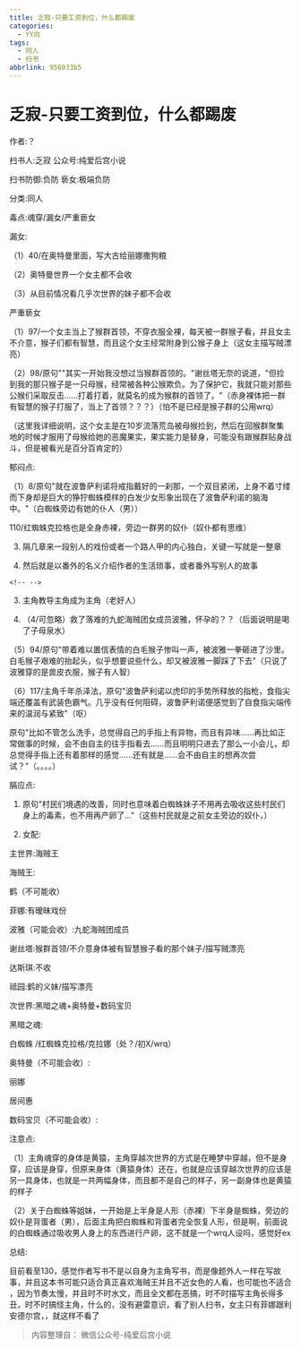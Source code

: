 ```yaml
---
title: 乏寂-只要工资到位，什么都踢废
categories:
  - YY向
tags:
  - 同人
  - 扫书
abbrlink: 956933b5
---
```

# 乏寂-只要工资到位，什么都踢废
作者:？

扫书人:乏寂 公众号:纯爱后宫小说

扫书防御:负防 亵女:极端负防

分类:同人

毒点:魂穿/漏女/严重亵女

漏女:

（1）40/在奥特曼里面，写大古给丽娜撒狗粮

（2）奥特曼世界一个女主都不会收

（3）从目前情况看几乎次世界的妹子都不会收

严重亵女

（1）97/一个女主当上了猴群首领，不穿衣服全裸，每天被一群猴子看，并且女主不介意，猴子们都有智慧，而且这个女主经常附身到公猴子身上（这女主描写贼漂亮）

（2）98/原句""其实一开始我没想过当猴群首领的。"谢丝塔无奈的说道，"但捡到我的那只猴子是一只母猴，经常被各种公猴欺负。为了保护它，我就只能对那些公猴们采取反击......打着打着，就莫名的成为猴群的首领了。"（赤身裸体把一群有智慧的猴子打服了，当上了首领？？？）（怕不是已经是猴子群的公用wrq）

（这里我详细说明，这个女主是在10岁流落荒岛被母猴捡到，然后在回猴群聚集地的时候才服用了母猴给她的恶魔果实，果实能力是替身，可能没有跟猴群贴身战斗，但是被看光是百分百肯定的）

郁闷点:

（1）8/原句"就在波鲁萨利诺将戒指戴好的一刹那，一个双目紧闭，上身不着寸缕而下身却是巨大的狰狞蜘蛛模样的白发少女形象出现在了波鲁萨利诺的脑海中。"（白蜘蛛旁边有她的仆人（男））

110/红蜘蛛克拉格也是全身赤裸，旁边一群男的奴仆（奴仆都有思维）

3.  隔几章来一段别人的戏份或者一个路人甲的内心独白，关键一写就是一整章

4.  然后就是以番外的名义介绍作者的生活琐事，或者番外写别人的故事

```{=html}
<!-- -->
```
3.  主角教导主角成为主角（老好人）

4.  （4/可忽略）救了落难的九蛇海贼团女成员波雅，怀孕的？？（后面说明是喝了子母泉水）

（5）94/原句"带着难以置信表情的白毛猴子惨叫一声，被波雅一拳砸进了沙里。　白毛猴子艰难的抬起头，似乎想要说些什么，却又被波雅一脚踩了下去"（只说了波雅穿的是兽皮衣服，猴子有人智）

（6）117/主角千年杀泽法，原句"波鲁萨利诺以虎印的手势所释放的指枪，食指尖端还覆盖有武装色霸气。几乎没有任何阻碍，波鲁萨利诺便感觉到了自食指尖端传来的温润与紧致"（呕）

原句"比如不管怎么洗手，总觉得自己的手指上有异物，而且有异味......再比如正常做事的时候，会不由自主的往手指看去......而且明明只进去了那么一小会儿，却总觉得手指上还有着那样的感觉......还有就是......会不由自主的想再次尝试？"（。。。。）

膈应点:

1.  原句"村民们境遇的改善，同时也意味着白蜘蛛妹子不用再去吸收这些村民们身上的毒素，也不用再产卵了..."（这些村民就是之前女主旁边的奴仆，）

2.  女配:

主世界:海贼王

海贼王:

鹤（不可能收）

菲娜:有暧昧戏份

波雅（可能会收）:九蛇海贼团成员

谢丝塔:猴群首领/不介意身体被有智慧猴子看的那个妹子/描写贼漂亮

达斯琪:不收

祗园:鹤的义妹/描写漂亮

次世界:黑暗之魂+奥特曼+数码宝贝

黑暗之魂:

白蜘蛛 /红蜘蛛克拉格/克拉娜（处？/初X/wrq）

奥特曼（不可能会收）:

丽娜

居间惠

数码宝贝（不可能会收）:

注意点:

（1）主角魂穿的身体是黄猿，主角穿越次世界的方式是在睡梦中穿越，但不是身穿，应该是身穿，但原来身体（黄猿身体）还在，也就是应该穿越次世界的应该是另一具身体，也就是一共两幅身体，而且都不是自己的样子，另一副身体也是黄猿的样子

（2）关于白蜘蛛等姐妹，一开始是上半身是人形（赤裸）下半身是蜘蛛，旁边的奴仆是背蛋者（男），后面主角把白蜘蛛和背蛋者完全恢复人形，但是啊，前面说的白蜘蛛通过吸收男人身上的东西进行产卵，这不就是一个wrq人设吗，感觉好ex

总结:

目前看至130，感觉作者写书不是以自身为主角写书，而是像题外人一样在写故事，并且这本书可能只适合真正喜欢海贼王并且不近女色的人看，也可能也不适合
，因为节奏太慢，并且时不时水文，而且全文都在恶搞，时不时描写主角长得多丑，时不时搞怪主角，什么的，没有避雷意识，看了别人扫书，女主只有菲娜跟利安德尔宫，，就这样不看了


> 内容整理自： 微信公众号-纯爱后宫小说